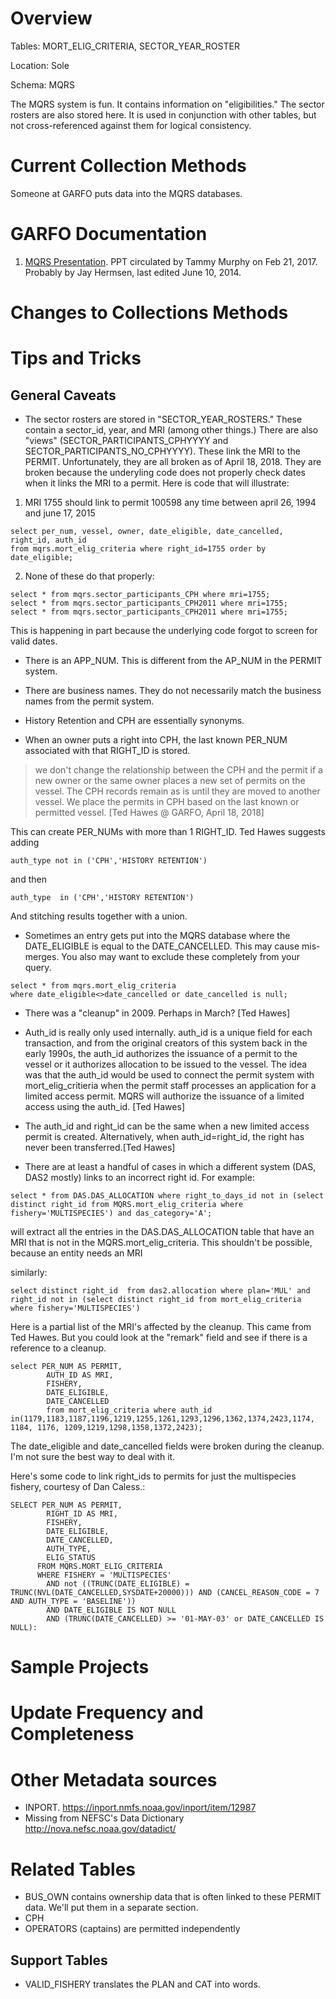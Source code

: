 # Overview
Tables: MORT_ELIG_CRITERIA, SECTOR_YEAR_ROSTER

Location: Sole

Schema: MQRS

The MQRS system is fun. It contains information on "eligibilities."  The sector rosters are also stored here.  It is used in conjunction with other tables, but not cross-referenced against them for logical consistency.
        
# Current Collection Methods
Someone at GARFO puts data into the MQRS databases.


# GARFO Documentation

1.  [MQRS Presentation](/external/MQRS%20talk.ppt).  PPT circulated by Tammy Murphy on Feb 21, 2017.  Probably by Jay Hermsen, last edited June 10, 2014.


# Changes to Collections Methods

# Tips and Tricks

## General Caveats

  *  The sector rosters are stored in "SECTOR_YEAR_ROSTERS."  These contain a sector_id, year, and MRI (among other things.)  There are also "views" (SECTOR_PARTICIPANTS_CPHYYYY and SECTOR_PARTICIPANTS_NO_CPHYYYY).  These link the MRI to the PERMIT. Unfortunately, they are all broken as of April 18, 2018. They are broken because the underyling code does not properly check dates when it links the MRI to a permit.  Here is code that will illustrate:
    
  1. MRI 1755 should link to permit 100598 any time between april 26, 1994 and june 17, 2015
  
```
select per_num, vessel, owner, date_eligible, date_cancelled, right_id, auth_id
from mqrs.mort_elig_criteria where right_id=1755 order by  date_eligible;
```

 2.  None of these do that properly:
 
```
select * from mqrs.sector_participants_CPH where mri=1755;
select * from mqrs.sector_participants_CPH2011 where mri=1755;
select * from mqrs.sector_participants_CPH2011 where mri=1755;
```


This is happening in part because the underlying code forgot to screen for valid dates.


  * There is an APP_NUM. This is different from the AP_NUM in the PERMIT system.

  * There are business names. They do not necessarily match the business names from the permit system. 

  * History Retention and CPH are essentially synonyms. 
  
  * When an owner puts a right into CPH, the last known PER_NUM associated with that RIGHT_ID is stored.  

> we don't change the relationship between the CPH and the permit if a new owner or the same owner places a new set of permits on the vessel.  The CPH records remain as is until they are moved to another vessel.  We place the permits in CPH based on the last known or permitted vessel. [Ted Hawes @ GARFO, April 18, 2018]  

This can create PER_NUMs with more than 1 RIGHT_ID. Ted Hawes suggests adding
```
auth_type not in ('CPH','HISTORY RETENTION')
```
and then 
```
auth_type  in ('CPH','HISTORY RETENTION')
```
And stitching results together with a union.


  * Sometimes an entry gets put into the MQRS database where the DATE_ELIGIBLE is equal to the DATE_CANCELLED. This may cause mis-merges.  You also may want to exclude these completely from your query.
  
  ```
select * from mqrs.mort_elig_criteria
  where date_eligible<>date_cancelled or date_cancelled is null;
```

  * There was a "cleanup" in 2009.  Perhaps in March?  [Ted Hawes]

  * Auth_id is really only used internally.  auth_id is a unique field for each transaction, and from the original creators of this system back in the early 1990s, the auth_id authorizes the issuance of a permit to the vessel or it authorizes allocation to be issued to the vessel.  The idea was that the auth_id would be used to connect the permit system with mort_elig_critieria when the permit staff processes an application for a limited access permit.  MQRS will authorize the issuance of a limited access using the auth_id. [Ted Hawes]
  
  * The auth_id and right_id can be the same when a new limited access permit is created. Alternatively, when auth_id=right_id, the right has never been transferred.[Ted Hawes]
  
  
  * There are at least a handful of cases in which a different system (DAS, DAS2 mostly) links to an incorrect right id. For example: 
  ```
select * from DAS.DAS_ALLOCATION where right_to_days_id not in (select distinct right_id from MQRS.mort_elig_criteria where fishery='MULTISPECIES') and das_category='A';  
```
will extract all the entries in the DAS.DAS_ALLOCATION table that have an MRI that is not in the MQRS.mort_elig_criteria.  This shouldn't be possible, because an entity needs an MRI 

similarly:
```
select distinct right_id  from das2.allocation where plan='MUL' and 
right_id not in (select distinct right_id from mort_elig_criteria where fishery='MULTISPECIES')
```

Here is a partial list of the MRI's affected by the cleanup. This came from Ted Hawes. But you could look at the "remark" field and see if there is a reference to a cleanup.   

```
select PER_NUM AS PERMIT,
		AUTH_ID AS MRI,
		FISHERY,
		DATE_ELIGIBLE,
		DATE_CANCELLED
		from mort_elig_criteria where auth_id in(1179,1183,1187,1196,1219,1255,1261,1293,1296,1362,1374,2423,1174, 1184, 1176, 1209,1219,1298,1358,1372,2423);  
```
The date_eligible and date_cancelled fields were broken during the cleanup. I'm not sure the best way to deal with it.

Here's some code to link right_ids to permits for just the multispecies fishery, courtesy of Dan Caless.:
```
SELECT PER_NUM AS PERMIT,
		RIGHT_ID AS MRI,
		FISHERY,
		DATE_ELIGIBLE,
		DATE_CANCELLED,
		AUTH_TYPE,
		ELIG_STATUS
	  FROM MQRS.MORT_ELIG_CRITERIA 
	  WHERE FISHERY = 'MULTISPECIES'
		AND not ((TRUNC(DATE_ELIGIBLE) =  TRUNC(NVL(DATE_CANCELLED,SYSDATE+20000))) AND (CANCEL_REASON_CODE = 7 AND AUTH_TYPE = 'BASELINE'))
		AND DATE_ELIGIBLE IS NOT NULL
		AND (TRUNC(DATE_CANCELLED) >= '01-MAY-03' or DATE_CANCELLED IS NULL):
```

  
# Sample Projects

# Update Frequency and Completeness


# Other Metadata sources
+ INPORT.  https://inport.nmfs.noaa.gov/inport/item/12987
+ Missing from NEFSC's Data Dictionary  http://nova.nefsc.noaa.gov/datadict/


# Related Tables
+ BUS_OWN contains ownership data that is often linked to these PERMIT data. We'll put them in a separate section.
+ CPH
+ OPERATORS (captains) are permitted independently 

## Support Tables
  + VALID_FISHERY translates the PLAN and CAT into words.

